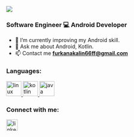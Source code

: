 ![](https://user-images.githubusercontent.com/80040232/128699548-85060577-6051-4af3-aef6-14fb4bce8921.png)

<h3> Software Engineer 💻 Android Developer </h3>

- 🔭 I’m currently improving my Android skill.
- 💬 Ask me about Android, Kotlin.
- 📫 Contact me **furkanakalin66ff@gmail.com**




<h3 align="left">Languages:</h3>
<p align="left">
  <a href="https://developer.android.com/" target="_blank"> 
    <img src="https://www.svgrepo.com/show/303175/android-logo.svg" 
         alt="linux" width="40" height="40"
    /> 
  </a>
  
  <a href="https://kotlinlang.org/" target="_blank">
    <img
      src="https://www.logo.wine/a/logo/Kotlin_(programming_language)/Kotlin_(programming_language)-Logo.wine.svg"
      alt="kotlin"
      width="40"
      height="40"
    /> </a
  >
  <a href="https://www.java.com/tr/" target="_blank">
    <img
      src="https://www.vectorlogo.zone/logos/java/java-icon.svg"
      alt="java"
      width="40"
      height="40"
    /> </a
  >

</p>



<h3 align="left">Connect with me:</h3>
<p align="left">
  <a href="https://www.linkedin.com/in/furkan-akalin/" target="blank"
    ><img
      align="center"
      src="https://velanovascular.com/wp-content/uploads/2020/06/LinkedIn.png"
      alt="linkedin"
      height="30"
      width="30"
  /></a>
</p>
